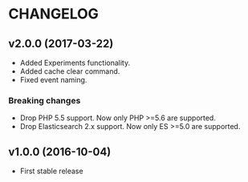 # CHANGELOG

## v2.0.0 (2017-03-22)
- Added Experiments functionality.
- Added cache clear command.
- Fixed event naming.

### Breaking changes
- Drop PHP 5.5 support. Now only PHP >=5.6 are supported.
- Drop Elasticsearch 2.x support. Now only ES >=5.0 are supported.

## v1.0.0 (2016-10-04)   
- First stable release